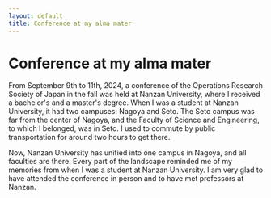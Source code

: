 ```yaml
---
layout: default
title: Conference at my alma mater
---
```


# Conference at my alma mater

From September 9th to 11th, 2024, a conference of the Operations Research Society of Japan in the fall was held at Nanzan University, where I received a bachelor's and a master's degree.
When I was a student at Nanzan University, it had two campuses: Nagoya and Seto.
The Seto campus was far from the center of Nagoya, and the Faculty of Science and Engineering, to which I belonged, was in Seto.
I used to commute by public transportation for around two hours to get there.

Now, Nanzan University has unified into one campus in Nagoya, and all faculties are there.
Every part of the landscape reminded me of my memories from when I was a student at Nanzan University.
I am very glad to have attended the conference in person and to have met professors at Nanzan.
